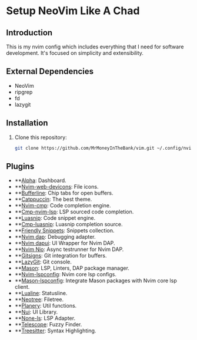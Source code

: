 # Setup NeoVim Like A Chad

## Introduction

This is my nvim config which includes everything that I need for software development. It's focused on simplicity and extensibility.

## External Dependencies

- NeoVim
- ripgrep
- fd
- lazygit

## Installation

1. Clone this repository:

   ```bash
   git clone https://github.com/MrMoneyInTheBank/vim.git ~/.config/nvim
   ```

## Plugins
- **[Alpha](https://github.com/goolord/alpha-nvim): Dashboard.
- **[Nvim-web-devicons](https://github.com/nvim-tree/nvim-web-devicons): File icons.
- **[Bufferline](https://github.com/akinsho/bufferline.nvim): Chip tabs for open buffers.
- **[Catppuccin](https://github.com/catppuccin/nvim): The best theme.
- **[Nvim-cmp](https://github.com/hrsh7th/nvim-cmp): Code completion engine.
- **[Cmp-nvim-lsp](https://github.com/hrsh7th/cmp-nvim-lsp): LSP sourced code completion.
- **[Luasnip](https://github.com/L3MON4D3/LuaSnip): Code snippet engine.
- **[Cmp-luasnip](https://github.com/saadparwaiz1/cmp_luasnip): Luasnip completion source.
- **[Friendly Snippets](https://github.com/saadparwaiz1/cmp_luasnip): Snippets collection.
- **[Nvim dap](https://github.com/mfussenegger/nvim-dap): Debugging adapter.
- **[Nvim dapui](https://github.com/rcarriga/nvim-dap-ui): UI Wrapper for Nvim DAP.
- **[Nvim Nio](https://github.com/nvim-neotest/nvim-nio): Async testrunner for Nvim DAP. 
- **[Gitsigns](https://github.com/lewis6991/gitsigns.nvim): Git integration for buffers.
- **[LazyGit](https://github.com/kdheepak/lazygit.nvim): Git console.
- **[Mason](https://github.com/kdheepak/lazygit.nvim): LSP, Linters, DAP package manager.
- **[Nvim-lspconfig](https://github.com/neovim/nvim-lspconfig): Nvim core lsp configs.
- **[Mason-lspconfig](https://github.com/williamboman/mason-lspconfig.nvim?tab=readme-ov-file): Integrate Mason packages with Nvim core lsp client.
- **[Lualine](https://github.com/nvim-lualine/lualine.nvim): Statusline.
- **[Neotree](https://github.com/nvim-neo-tree/neo-tree.nvim): Filetree.
- **[Planery](https://github.com/nvim-lua/plenary.nvim): Util functions.
- **[Nui](https://github.com/MunifTanjim/nui.nvim): UI Library.
- **[None-ls](https://github.com/nvimtools/none-ls.nvim): LSP Adapter.
- **[Telescope](https://github.com/nvim-telescope/telescope.nvim): Fuzzy Finder.
- **[Treesitter](https://github.com/nvim-treesitter/nvim-treesitter): Syntax Highlighting.




